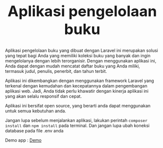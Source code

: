 <h1 style="text-align:center; font-size:3rem;">Aplikasi pengelolaan buku</h1>

Aplikasi pengelolaan buku yang dibuat dengan Laravel ini merupakan solusi yang tepat bagi Anda yang memiliki koleksi buku yang banyak dan ingin mengelolanya dengan lebih terorganisir. Dengan menggunakan aplikasi ini, Anda dapat dengan mudah mencatat daftar buku yang Anda miliki, termasuk judul, penulis, penerbit, dan tahun terbit.

Aplikasi ini dikembangkan dengan menggunakan framework Laravel yang terkenal dengan kemudahan dan kecepatannya dalam pengembangan aplikasi web. Jadi, Anda tidak perlu khawatir dengan kinerja aplikasi ini yang akan selalu responsif dan cepat.

Aplikasi ini bersifat open source, yang berarti anda dapat menggunakan untuk semua kebutuhan anda.

Jangan lupa sebelum menjalankan aplikasi, lakukan perintah <span style="font-family:monospace; font-size:0.8rem;">composer install</span> dan <span style="font-family:monospace; font-size:0.8rem;">npm install</span> pada terminal. Dan jangan lupa ubah koneksi database pada file .env anda

Demo app : <a href="https://evandrarf.site/" rel="noopener noreferrer" target="__blank">Demo</a>
